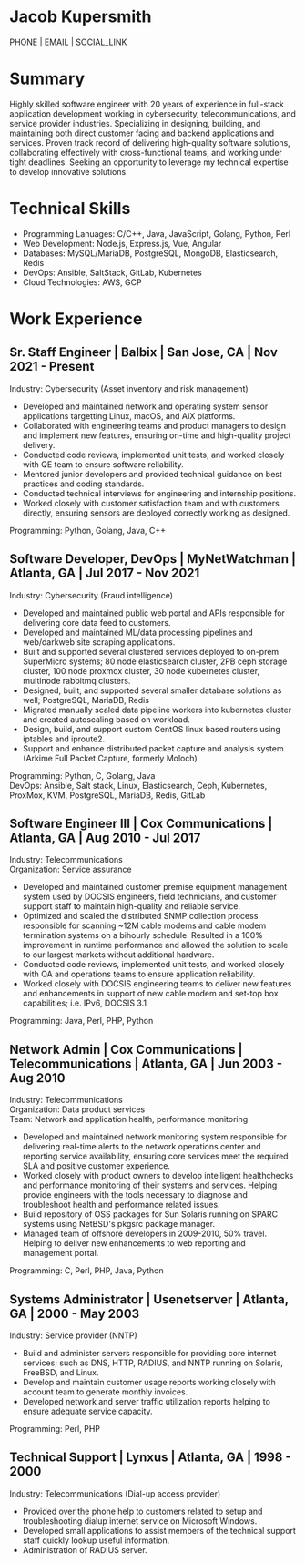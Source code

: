 Jacob Kupersmith
================

PHONE | EMAIL | SOCIAL_LINK

# Summary

Highly skilled software engineer with 20 years of experience in full-stack application development working in cybersecurity, telecommunications, and service provider industries.
Specializing in designing, building, and maintaining both direct customer facing and backend applications and services.
Proven track record of delivering high-quality software solutions, collaborating effectively with cross-functional teams, and working under tight deadlines.
Seeking an opportunity to leverage my technical expertise to develop innovative solutions.

# Technical Skills

- Programming Lanuages: C/C++, Java, JavaScript, Golang, Python, Perl
- Web Development: Node.js, Express.js, Vue, Angular
- Databases: MySQL/MariaDB, PostgreSQL, MongoDB, Elasticsearch, Redis
- DevOps: Ansible, SaltStack, GitLab, Kubernetes
- Cloud Technologies: AWS, GCP

# Work Experience

## Sr. Staff Engineer | Balbix | San Jose, CA | Nov 2021 - Present

Industry: Cybersecurity (Asset inventory and risk management)

- Developed and maintained network and operating system sensor applications targetting Linux, macOS, and AIX platforms.
- Collaborated with engineering teams and product managers to design and implement new features, ensuring on-time and high-quality project delivery.
- Conducted code reviews, implemented unit tests, and worked closely with QE team to ensure software reliability.
- Mentored junior developers and provided technical guidance on best practices and coding standards.
- Conducted technical interviews for engineering and internship positions.
- Worked closely with customer satisfaction team and with customers directly, ensuring sensors are deployed correctly working as designed.

Programming: Python, Golang, Java, C++

## Software Developer, DevOps | MyNetWatchman | Atlanta, GA | Jul 2017 - Nov 2021

Industry: Cybersecurity (Fraud intelligence)

- Developed and maintained public web portal and APIs responsible for delivering core data feed to customers.
- Developed and maintained ML/data processing pipelines and web/darkweb site scraping applications.
- Built and supported several clustered services deployed to on-prem SuperMicro systems; 80 node elasticsearch cluster, 2PB ceph storage cluster, 100 node proxmox cluster, 30 node kubernetes cluster, multinode rabbitmq clusters.
- Designed, built, and supported several smaller database solutions as well; PostgreSQL, MariaDB, Redis
- Migrated manually scaled data pipeline workers into kubernetes cluster and created autoscaling based on workload.
- Design, build, and support custom CentOS linux based routers using iptables and iproute2.
- Support and enhance distributed packet capture and analysis system (Arkime Full Packet Capture, formerly Moloch)

Programming: Python, C, Golang, Java  
DevOps: Ansible, Salt stack, Linux, Elasticsearch, Ceph, Kubernetes, ProxMox, KVM, PostgreSQL, MariaDB, Redis, GitLab

## Software Engineer III | Cox Communications | Atlanta, GA | Aug 2010 - Jul 2017

Industry: Telecommunications  
Organization: Service assurance

- Developed and maintained customer premise equipment management system used by DOCSIS engineers, field technicians, and customer support staff to maintain high-quality and reliable service.
- Optimized and scaled the distributed SNMP collection process responsible for scanning ~12M cable modems and cable modem termination systems on a bihourly schedule.  Resulted in a 100% improvement in runtime performance and allowed the solution to scale to our largest markets without additional hardware.
- Conducted code reviews, implemented unit tests, and worked closely with QA and operations teams to ensure application reliability.
- Worked closely with DOCSIS engineering teams to deliver new features and enhancements in support of new cable modem and set-top box capabilities; i.e. IPv6, DOCSIS 3.1

Programming: Java, Perl, PHP, Python

## Network Admin | Cox Communications | Telecommunications | Atlanta, GA | Jun 2003 - Aug 2010

Industry: Telecommunications  
Organization: Data product services  
Team: Network and application health, performance monitoring

- Developed and maintained network monitoring system responsible for delivering real-time alerts to the network operations center and reporting service availability, ensuring core services meet the required SLA and positive customer experience.
- Worked closely with product owners to develop intelligent healthchecks and performance monitoring of their systems and services.  Helping provide engineers with the tools necessary to diagnose and troubleshoot health and performance related issues.
- Build repository of OSS packages for Sun Solaris running on SPARC systems using NetBSD's pkgsrc package manager.
- Managed team of offshore developers in 2009-2010, 50% travel.  Helping to deliver new enhancements to web reporting and management portal.

Programming: C, Perl, PHP, Java, Python

## Systems Administrator | Usenetserver | Atlanta, GA | 2000 - May 2003

Industry: Service provider (NNTP)

- Build and administer servers responsible for providing core internet services; such as DNS, HTTP, RADIUS, and NNTP running on Solaris, FreeBSD, and Linux.
- Develop and maintain customer usage reports working closely with account team to generate monthly invoices.
- Developed network and server traffic utilization reports helping to ensure adequate service capacity.

Programming: Perl, PHP

## Technical Support | Lynxus | Atlanta, GA | 1998 - 2000

Industry: Telecommunications (Dial-up access provider)

- Provided over the phone help to customers related to setup and troubleshooting dialup internet service on Microsoft Windows.
- Developed small applications to assist members of the technical support staff quickly lookup useful information.
- Administration of RADIUS server.

